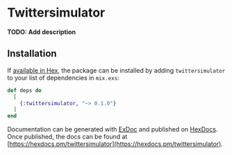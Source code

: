 # Twittersimulator

**TODO: Add description**

## Installation

If [available in Hex](https://hex.pm/docs/publish), the package can be installed
by adding `twittersimulator` to your list of dependencies in `mix.exs`:

```elixir
def deps do
  [
    {:twittersimulator, "~> 0.1.0"}
  ]
end
```

Documentation can be generated with [ExDoc](https://github.com/elixir-lang/ex_doc)
and published on [HexDocs](https://hexdocs.pm). Once published, the docs can
be found at [https://hexdocs.pm/twittersimulator](https://hexdocs.pm/twittersimulator).

